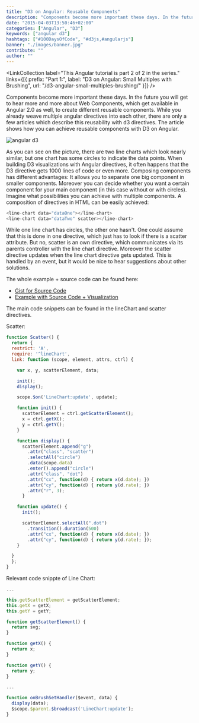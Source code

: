 ```yaml
---
title: "D3 on Angular: Reusable Components"
description: "Components become more important these days. In the future you will get to hear more and more about Web Components, which get available in Angular 2.0..."
date: "2015-04-03T13:50:46+02:00"
categories: ["Angular", "D3"]
keywords: ["angular d3"]
hashtags: ["#100DaysOfCode", "#d3js,#angularjs"]
banner: "./images/banner.jpg"
contribute: ""
author: ""
---
```


<Sponsorship />

<LinkCollection label="This Angular tutorial is part 2 of 2 in the series." links={[{ prefix: "Part 1:", label: "D3 on Angular: Small Multiples with Brushing", url: "/d3-angular-small-multiples-brushing/" }]} />

Components become more important these days. In the future you will get to hear more and more about Web Components, which get available in Angular 2.0 as well, to create different reusable components. While you already weave multiple angular directives into each other, there are only a few articles which describe this reusability with d3 directives. The article shows how you can achieve reusable components with D3 on Angular.

![angular d3](img/posts/d3-on-angular-reusable-components/chart.png)

As you can see on the picture, there are two line charts which look nearly similar, but one chart has some circles to indicate the data points. When building D3 visualizations with Angular directives, it often happens that the D3 directive gets 1000 lines of code or even more. Composing components has different advantages: It allows you to separate one big component in smaller components. Moreover you can decide whether you want a certain component for your main component (in this case without or with circles). Imagine what possibilities you can achieve with multiple components. A composition of directives in HTML can be easily achieved:

```javascript
<line-chart data="dataOne"></line-chart>
<line-chart data="dataTwo" scatter></line-chart>
```

While one line chart has circles, the other one hasn't. One could assume that this is done in one directive, which just has to look if there is a scatter attribute. But no, scatter is an own directive, which communicates via its parents controller with the line chart directive. Moreover the scatter directive updates when the line chart directive gets updated. This is handled by an event, but it would be nice to hear suggestions about other solutions.

The whole example + source code can be found here:

* [Gist for Source Code](https://gist.github.com/rwieruch/630b6af9f93cffe594bb)
* [Example with Source Code + Visualization](http://bl.ocks.org/rwieruch/630b6af9f93cffe594bb)

The main code snippets can be found in the lineChart and scatter directives.

Scatter:

```javascript
function Scatter() {
  return {
  restrict: 'A',
  require: '^lineChart',
  link: function (scope, element, attrs, ctrl) {

    var x, y, scatterElement, data;

    init();
    display();

    scope.$on('LineChart:update', update);

    function init() {
      scatterElement = ctrl.getScatterElement();
      x = ctrl.getX();
      y = ctrl.getY();
    }

    function display() {
      scatterElement.append("g")
        .attr("class", "scatter")
        .selectAll("circle")
        .data(scope.data)
        .enter().append("circle")
        .attr("class", "dot")
        .attr("cx", function(d) { return x(d.date); })
        .attr("cy", function(d) { return y(d.rate); })
        .attr("r", 3);
      }

    function update() {
      init();

      scatterElement.selectAll(".dot")
        .transition().duration(500)
        .attr("cx", function(d) { return x(d.date); })
        .attr("cy", function(d) { return y(d.rate); });
    }

  }
  };
}
```

Relevant code snippte of Line Chart:

```javascript
...

this.getScatterElement = getScatterElement;
this.getX = getX;
this.getY = getY;

function getScatterElement() {
  return svg;
}

function getX() {
  return x;
}

function getY() {
  return y;
}

...

function onBrushSetHandler($event, data) {
  display(data);
  $scope.$parent.$broadcast('LineChart:update');
}
```
